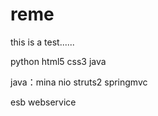 reme
===

this is a test......

python  html5   css3   java  

java：mina  nio  struts2 springmvc 

esb  webservice 
